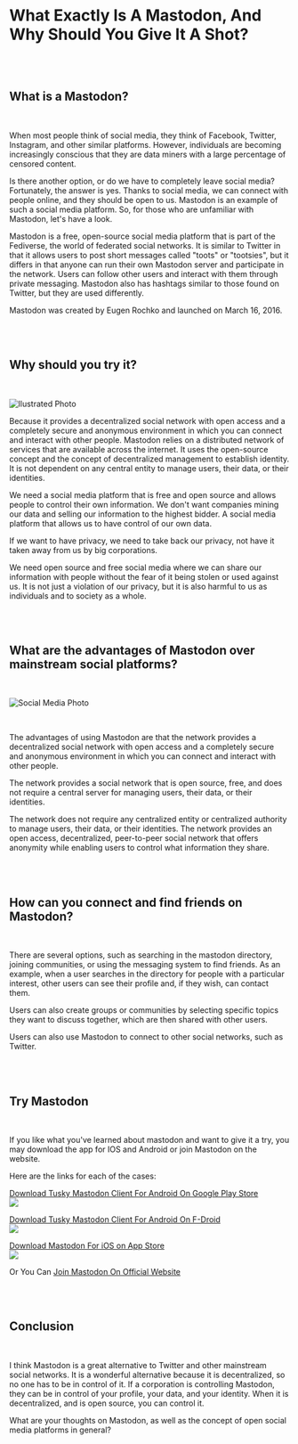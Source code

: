 # What Exactly Is A Mastodon, And Why Should You Give It A Shot?


<br/>
<br/>

## What is a Mastodon?

<br/>

When most people think of social media, they think of Facebook, Twitter, Instagram, and other similar platforms. However, individuals are becoming increasingly conscious that they are data miners with a large percentage of censored content.

Is there another option, or do we have to completely leave social media? Fortunately, the answer is yes. Thanks to social media, we can connect with people online, and they should be open to us.
Mastodon is an example of such a social media platform. So, for those who are unfamiliar with Mastodon, let's have a look.

Mastodon is a free, open-source social media platform that is part of the Fediverse, the world of federated social networks. It is similar to Twitter in that it allows users to post short messages called "toots" or "tootsies", but it differs in that anyone can run their own Mastodon server and participate in the network.
Users can follow other users and interact with them through private messaging. Mastodon also has hashtags similar to those found on Twitter, but they are used differently.

Mastodon was created by Eugen Rochko and launched on March 16, 2016.

<br/>
<br/>

## Why should you try it?

<br/>

![Ilustrated Photo](/posts/mastodon/img/sh.webp "Ilustrated Photo")

Because it provides a decentralized social network with open access and a completely secure and anonymous environment in which you can connect and interact with other people.
Mastodon relies on a distributed network of services that are available across the internet. It uses the open-source concept and the concept of decentralized management to establish identity.
It is not dependent on any central entity to manage users, their data, or their identities.

We need a social media platform that is free and open source and allows people to control their own information.
We don't want companies mining our data and selling our information to the highest bidder. A social media platform that allows us to have control of our own data.

If we want to have privacy, we need to take back our privacy, not have it taken away from us by big corporations.

We need open source and free social media where we can share our information with people without the fear of it being stolen or used against us.
It is not just a violation of our privacy, but it is also harmful to us as individuals and to society as a whole.

<br/>
<br/>

## What are the advantages of Mastodon over mainstream social platforms?

<br/>

![Social Media Photo](/posts/mastodon/img/social-media.webp "Social Media")

<br/>

The advantages of using Mastodon are that the network provides a decentralized social network with open access and a completely secure and anonymous environment in which you can connect and interact with other people.

The network provides a social network that is open source, free, and does not require a central server for managing users, their data, or their identities.

The network does not require any centralized entity or centralized authority to manage users, their data, or their identities.
The network provides an open access, decentralized, peer-to-peer social network that offers anonymity while enabling users to control what information they share.

<br/>
<br/>

## How can you connect and find friends on Mastodon?

<br/>

There are several options, such as searching in the mastodon directory, joining communities, or using the messaging system to find friends.
As an example, when a user searches in the directory for people with a particular interest, other users can see their profile and, if they wish, can contact them.

Users can also create groups or communities by selecting specific topics they want to discuss together, which are then shared with other users.

Users can also use Mastodon to connect to other social networks, such as Twitter.

<br/>
<br/>

## Try Mastodon

<br/>

If you like what you've learned about mastodon and want to give it a try, you may download the app for IOS and Android or join Mastodon on the website.

Here are the links for each of the cases:

[Download Tusky Mastodon Client For Android On Google Play Store](https://play.google.com/store/apps/details?id=com.keylesspalace.tusky&hl=en_US&gl=US)  
[<img src="/posts/bes-web-browsers-phone/img/Google Play-min.png">](https://play.google.com/store/apps/details?id=com.keylesspalace.tusky&hl=en_US&gl=US)

[Download Tusky Mastodon Client For Android On F-Droid](https://f-droid.org/packages/com.keylesspalace.tusky/)  
[<img src="/posts/mastodon/img/f-droid.webp">](https://f-droid.org/packages/com.keylesspalace.tusky/)

[Download Mastodon For iOS on App Store](https://apps.apple.com/us/app/mastodon-for-iphone/id1571998974)  
[<img src="/posts/bes-web-browsers-phone/img/App Store-min.png">](https://apps.apple.com/us/app/mastodon-for-iphone/id1571998974)

Or You Can [Join Mastodon On Official Website](https://joinmastodon.org/)

<br/>
<br/>

## Conclusion

<br/>

I think Mastodon is a great alternative to Twitter and other mainstream social networks.
It is a wonderful alternative because it is decentralized, so no one has to be in control of it.
If a corporation is controlling Mastodon, they can be in control of your profile, your data, and your identity. When it is decentralized, and is open source, you can control it.

What are your thoughts on Mastodon, as well as the concept of open social media platforms in general?

